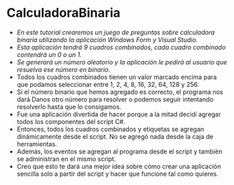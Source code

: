 # CalculadoraBinaria

- _En este tutorial crearemos un juego de preguntas sobre calculadora binaria utilizando la aplicación Windows Form y Visual Studio._
- _Esta aplicación tendrá 9 cuadros combinados, cada cuadro combinado contendrá un 0 o un 1._
- _Se generará un número aleatorio y la aplicación le pedirá al usuario que resuelva ese número en binario._
- Todos los cuadros combinados tienen un valor marcado encima para que podamos seleccionar entre 1, 2, 4, 8, 16, 32, 64, 128 y 256.
- Si el número binario que hemos agregado es correcto, el programa nos dará Danos otro número para resolver o podemos seguir intentando resolverlo hasta que lo consigamos.
- Fue una aplicación divertida de hacer porque a la mitad decidí agregar todos los componentes del script C#.
- Entonces, todos los cuadros combinados y etiquetas se agregan dinámicamente desde el script. No se agregó nada desde la caja de herramientas.
- Además, los eventos se agregan al programa desde el script y también se administran en el mismo script.
- Creo que esto te dará una mejor idea sobre cómo crear una aplicación sencilla solo a partir del script y hacer que funcione tal como quieres.
